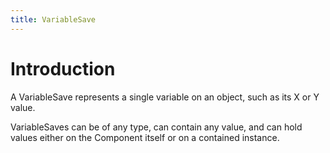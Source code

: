 ```yaml
---
title: VariableSave
---
```

# Introduction

A VariableSave represents a single variable on an object, such as its X or Y value.

VariableSaves can be of any type, can contain any value, and can hold values either on the Component itself or on a contained instance.